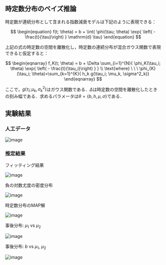 ## 時定数分布のベイズ推論

時定数が連続分布として含まれる指数減衰モデルは下記のように表現できる：

$$
\begin{equation}
  f(t; \theta) = b + \int{ \phi(\tau; \theta) \exp{ \left( - \frac{t}{\tau}\right) } \mathrm{d} \tau}
\end{equation}
$$

上記の式の時定数の空間を離散化し，時定数の連続分布が混合ガウス関数で表現できると仮定すると：

$$
\begin{eqnarray}
  f_K(t; \theta) = b + \Delta \sum_{i=1}^{N}{ \phi_K(\tau_i; \theta) \exp{ \left( - \frac{t}{\tau_i}\right) }  } \\
  \text{where} \ \ \ \phi_{K}(\tau_i; \theta)=\sum_{k=1}^{K}{ h_k g(\tau_i; \mu_k, \sigma^2_k)}
\end{eqnarray}
$$

ここで，$`g(\tau_i; \mu_k, \sigma^2_k)`$はガウス関数である．$`\Delta`$は時定数の空間を離散化したときの刻み幅である．求めるパラメータは$`\theta=\{ b, h, \mu, \sigma \}`$である．

## 実験結果

### 人工データ

![image](https://github.com/user-attachments/assets/a45f0bd6-f04e-48ab-8298-5cc81088c5a0)

### 推定結果

フィッティング結果

![image](https://github.com/user-attachments/assets/67ce93e9-fb0d-43e3-90d6-bfd6695eed64)

負の対数尤度の密度分布

![image](https://github.com/user-attachments/assets/404f2fd1-821e-4647-a089-ae872837fb03)

時定数分布のMAP解

![image](https://github.com/user-attachments/assets/ceadedba-8f1e-41ff-802e-8a06b5b9be0d)

事後分布: $`\mu_1`$ vs $`\mu_2`$

![image](https://github.com/user-attachments/assets/5cb60115-f174-4ff7-b37c-775b7d90c9b3)

事後分布: $`b`$ vs $`\mu_1`$, $`\mu_2`$

![image](https://github.com/user-attachments/assets/2d47d496-45c1-49f2-8091-138115a7c727)

